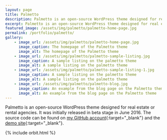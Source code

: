 ```yaml
---
layout: page
title: Palmetto
description: Palmetto is an open-source WordPress theme designed for real estate or rental agencies developed by Christina Branson.
excerpt: Palmetto is an open-source WordPress theme designed for real estate or rental agencies developed by Christina Branson.
featured_image: /assets/img/palmetto/palmetto-home-page.jpg
permalink: /portfolio/palmetto/
gallery:
    - image_url: /assets/img/palmetto/palmetto-home-page.jpg
      image_caption: The homepage of the Palmetto theme
      image_alt: The homepage of the Palmetto theme
    - image_url: /assets/img/palmetto/palmetto-sample-listing.jpg
      image_caption: A sample listing on the palmetto theme
      image_alt: A sample listing on the palmetto theme     
    - image_url: /assets/img/palmetto/palmetto-sample-listing-1.jpg
      image_caption: A sample listing on the palmetto theme
      image_alt: A sample listing on the palmetto theme   
    - image_url: /assets/img/palmetto/palmetto-blog.jpg
      image_caption: An example from the blog page on the Palmetto theme
      image_alt: An example from the blog page on the Palmetto theme   
---
```


Palmetto is an open-source WordPress theme designed for real estate or rental agencies. It was initially released in beta stage in June 2016. 
The source code can be found on [my GitHub account](https://github.com/christinabranson){:target="_blank"} and the [demo site](http://christinabranson.github.io/palmetto){:target="_blank"}.

{% include orbit.html %}